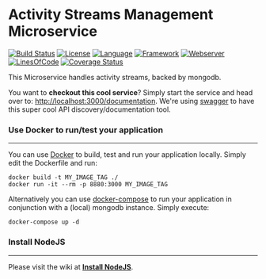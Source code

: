 # Activity Streams Management Microservice #
[![Build Status](https://orca.snap-ci.com/slidewiki/activity-service/branch/master/build_image)](https://orca.snap-ci.com/slidewiki/activity-service/branch/master)
[![License](https://img.shields.io/badge/License-MPL%202.0-green.svg)](https://github.com/slidewiki/activity-service/blob/master/LICENSE)
[![Language](https://img.shields.io/badge/Language-Javascript%20ECMA2015-lightgrey.svg)](https://developer.mozilla.org/en-US/docs/Web/JavaScript)
[![Framework](https://img.shields.io/badge/Framework-NodeJS%205.10.0-blue.svg)](https://nodejs.org/)
[![Webserver](https://img.shields.io/badge/Webserver-Hapi%2013.3.0-blue.svg)](http://hapijs.com/)
[![LinesOfCode](https://img.shields.io/badge/LOC-1013-lightgrey.svg)](https://github.com/slidewiki/activity-service/blob/master/application/package.json)
[![Coverage Status](https://coveralls.io/repos/github/slidewiki/activity-service/badge.svg?branch=master)](https://coveralls.io/github/slidewiki/activity-service?branch=master)

This Microservice handles activity streams, backed by mongodb.

You want to **checkout this cool service**? Simply start the service and head over to: [http://localhost:3000/documentation](http://localhost:3000/documentation). We're using  [swagger](https://www.npmjs.com/package/hapi-swagger) to have this super cool API discovery/documentation tool.

### Use Docker to run/test your application ###
---
You can use [Docker](https://www.docker.com/) to build, test and run your application locally. Simply edit the Dockerfile and run:

```
docker build -t MY_IMAGE_TAG ./
docker run -it --rm -p 8880:3000 MY_IMAGE_TAG
```

Alternatively you can use [docker-compose](https://docs.docker.com/compose/) to run your application in conjunction with a (local) mongodb instance. Simply execute:

```
docker-compose up -d
```

### Install NodeJS ###
---
Please visit the wiki at [**Install NodeJS**](https://github.com/slidewiki/microservice-template/wiki/Install-NodeJS).
